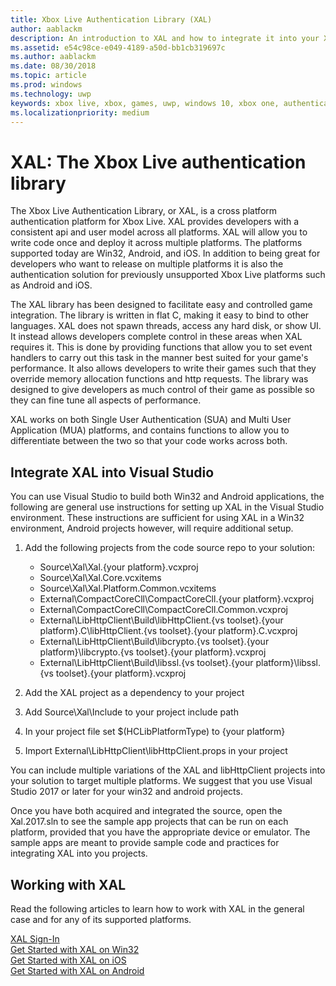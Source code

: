 ```yaml
---
title: Xbox Live Authentication Library (XAL)
author: aablackm
description: An introduction to XAL and how to integrate it into your Xbox Live project
ms.assetid: e54c98ce-e049-4189-a50d-bb1cb319697c
ms.author: aablackm
ms.date: 08/30/2018
ms.topic: article
ms.prod: windows
ms.technology: uwp
keywords: xbox live, xbox, games, uwp, windows 10, xbox one, authentication, sign-in
ms.localizationpriority: medium
---
```

# XAL: The Xbox Live authentication library

The Xbox Live Authentication Library, or XAL, is a cross platform authentication platform for Xbox Live. XAL provides developers with a consistent api and user model across all platforms. XAL will allow you to write code once and deploy it across multiple platforms. The platforms supported today are Win32, Android, and iOS. In addition to being great for developers who want to release on multiple platforms it is also the authentication solution for previously unsupported Xbox Live platforms such as Android and iOS.

The XAL library has been designed to facilitate easy and controlled game integration. The library is written in flat C, making it easy to bind to other languages. XAL does not spawn threads, access any hard disk, or show UI. It instead allows developers complete control in these areas when XAL requires it. This is done by providing functions that allow you to set event handlers to carry out this task in the manner best suited for your game's performance.  It also allows developers to write their games such that they override memory allocation functions and http requests. The library was designed to give developers as much control of their game as possible so they can fine tune all aspects of performance.

XAL works on both Single User Authentication (SUA) and Multi User Application (MUA) platforms, and contains functions to allow you to differentiate between the two so that your code works across both.

## Integrate XAL into Visual Studio

You can use Visual Studio to build both Win32 and Android applications, the following are general use instructions for setting up XAL in the Visual Studio environment. These instructions are sufficient for using XAL in a Win32 environment, Android projects however, will require additional setup.

1. Add the following projects from the code source repo to your solution:

    - Source\Xal\Xal.{your platform}.vcxproj
    - Source\Xal\Xal.Core.vcxitems
    - Source\Xal\Xal.Platform.Common.vcxitems
    - External\CompactCoreCll\CompactCoreCll.{your platform}.vcxproj
    - External\CompactCoreCll\CompactCoreCll.Common.vcxproj
    - External\LibHttpClient\Build\libHttpClient.{vs toolset}.{your platform}.C\libHttpClient.{vs toolset}.{your platform}.C.vcxproj
    - External\LibHttpClient\Build\libcrypto.{vs toolset}.{your platform}\libcrypto.{vs toolset}.{your platform}.vcxproj
    - External\LibHttpClient\Build\libssl.{vs toolset}.{your platform}\libssl.{vs toolset}.{your platform}.vcxproj

1. Add the XAL project as a dependency to your project
1. Add Source\Xal\Include to your project include path
1. In your project file set $(HCLibPlatformType) to {your platform}
1. Import External\LibHttpClient\libHttpClient.props in your project

You can include multiple variations of the XAL and libHttpClient projects into your solution to target multiple platforms. We suggest that you use Visual Studio 2017 or later for your win32 and android projects.

Once you have both acquired and integrated the source, open the Xal.2017.sln to see the sample app projects that can be run on each platform, provided that you have the appropriate device or emulator. The sample apps are meant to provide sample code and practices for integrating XAL into you projects.

## Working with XAL

Read the following articles to learn how to work with XAL in the general case and for any of its supported platforms.

[XAL Sign-In](xal-sign-in.md)  
[Get Started with XAL on Win32](win32-xal.md)  
[Get Started with XAL on iOS](iOS-xal.md)  
[Get Started with XAL on Android](android-xal.md)